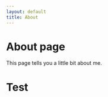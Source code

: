 ```yaml
---
layout: default
title: About
---
```

# About page

This page tells you a little bit about me.

<h1>Test</h1>